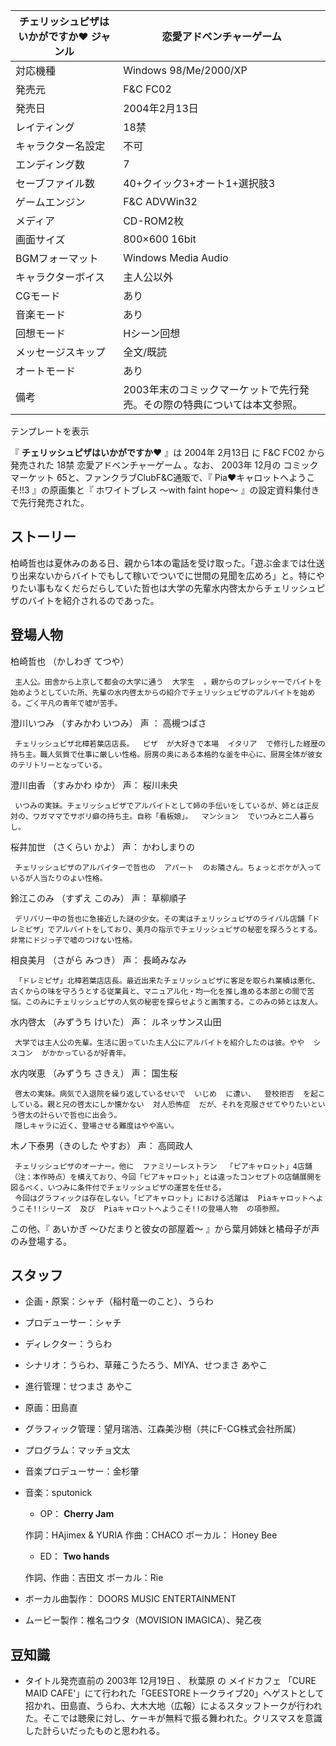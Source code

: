 チェリッシュピザはいかがですか♥  ジャンル  |  恋愛アドベンチャーゲーム   
---|---  
対応機種  |  Windows 98/Me/2000/XP   
発売元  |  F&C FC02   
発売日  |  2004年2月13日   
レイティング  |  18禁   
キャラクター名設定  |  不可   
エンディング数  |  7   
セーブファイル数  |  40+クイック3+オート1+選択肢3   
ゲームエンジン  |  F&C ADVWin32   
メディア  |  CD-ROM2枚   
画面サイズ  |  800×600 16bit   
BGMフォーマット  |  Windows Media Audio   
キャラクターボイス  |  主人公以外   
CGモード  |  あり   
音楽モード  |  あり   
回想モード  |  Hシーン回想   
メッセージスキップ  |  全文/既読   
オートモード  |  あり   
備考  |  2003年末のコミックマーケットで先行発売。その際の特典については本文参照。   
テンプレートを表示  
  
『 **チェリッシュピザはいかがですか♥** 』は  2004年  2月13日  に  F&C FC02  から発売された  18禁
恋愛アドベンチャーゲーム  。なお、  2003年  12月の  コミックマーケット  65と、ファンクラブClubF&C通販で、『
Pia♥キャロットへようこそ!!3  』の原画集と『  ホワイトブレス 〜with faint hope〜  』の設定資料集付きで先行発売された。

##  ストーリー  

柏崎哲也は夏休みのある日、親から1本の電話を受け取った。「遊ぶ金までは仕送り出来ないからバイトでもして稼いでついでに世間の見聞を広めろ」と。特にやりたい事もなくだらだらしていた哲也は大学の先輩水内啓太からチェリッシュピザのバイトを紹介されるのであった。

##  登場人物  

柏崎哲也 （かしわぎ てつや）

     主人公。田舎から上京して都会の大学に通う  大学生  。親からのプレッシャーでバイトを始めようとしていた所、先輩の水内啓太からの紹介でチェリッシュピザのアルバイトを始める。ごく平凡の青年で嘘が苦手。 
澄川いつみ （すみかわ いつみ）  声  ：  高槻つばさ

     チェリッシュピザ北樟若葉店店長。  ピザ  が大好きで本場  イタリア  で修行した経歴の持ち主。職人気質で仕事に厳しい性格。厨房の奥にある本格的な釜を中心に、厨房全体が彼女のテリトリーとなっている。 
澄川由香 （すみかわ ゆか） 声：  桜川未央

     いつみの実妹。チェリッシュピザでアルバイトとして姉の手伝いをしているが、姉とは正反対の、ワガママでサボリ癖の持ち主。自称「看板娘」。  マンション  でいつみと二人暮らし。 
桜井加世 （さくらい かよ） 声：  かわしまりの

     チェリッシュピザのアルバイターで哲也の  アパート  のお隣さん。ちょっとボケが入っているが人当たりのよい性格。 
鈴江このみ （すずえ このみ） 声：  草柳順子

     デリバリー中の哲也に急接近した謎の少女。その実はチェリッシュピザのライバル店舗「ドレミピザ」でアルバイトをしており、美月の指示でチェリッシュピザの秘密を探ろうとする。非常にドジっ子で嘘のつけない性格。 
相良美月 （さがら みつき） 声：  長崎みなみ

     「ドレミピザ」北樟若葉店店長。最近出来たチェリッシュピザに客足を取られ業績は悪化、古くからの味を守ろうとする従業員と、マニュアル化・均一化を推し進める本部との間で苦悩。このみにチェリッシュピザの人気の秘密を探らせようと画策する。このみの姉とは友人。 
水内啓太 （みずうち けいた） 声：  ルネッサンス山田

     大学では主人公の先輩。生活に困っていた主人公にアルバイトを紹介したのは彼。やや  シスコン  がかかっているが好青年。 
水内咲恵 （みずうち さきえ） 声：  国生桜

     啓太の実妹。病気で入退院を繰り返しているせいで  いじめ  に遭い、  登校拒否  を起こしている。親と兄の啓太にしか懐かない  対人恐怖症  だが、それを克服させてやりたいという啓太の計らいで哲也に出会う。 
     隠しキャラに近く、登場させる難度はやや高い。 
木ノ下泰男（きのした やすお） 声：  高岡政人

     チェリッシュピザのオーナー。他に  ファミリーレストラン  「ピアキャロット」4店舗（注：本作時点）を構えており、今回「ピアキャロット」とは違ったコンセプトの店舗展開を図るべく、いつみに条件付でチェリッシュピザの運営を任せる。 
     今回はグラフィックは存在しない。「ピアキャロット」における活躍は  Piaキャロットへようこそ!!シリーズ  及び  Piaキャロットへようこそ!!の登場人物  の項参照。 

この他、『  あいかぎ 〜ひだまりと彼女の部屋着〜  』から葉月姉妹と橘母子が声のみ登場する。

##  スタッフ  

  * 企画・原案：シャチ（稲村竜一のこと）、うらわ 
  * プロデューサー：シャチ 
  * ディレクター：うらわ 
  * シナリオ：うらわ、草薙こうたろう、MIYA、せつまさ あやこ 
  * 進行管理：せつまさ あやこ 
  * 原画：田島直 
  * グラフィック管理：望月瑞浩、江森美沙樹（共にF-CG株式会社所属） 
  * プログラム：マッチョ文太 
  * 音楽プロデューサー：金杉肇 
  * 音楽：sputonick 
    * OP： **Cherry Jam**

     作詞：HAjimex & YURIA 
     作曲：CHACO 
     ボーカル：  Honey Bee 
    * ED： **Two hands**

     作詞、作曲：吉田文 
     ボーカル：Rie 
  * ボーカル曲製作：  DOORS MUSIC ENTERTAINMENT 
  * ムービー製作：椎名コウタ（MOVISION IMAGICA）、発乙夜 

##  豆知識  

  * タイトル発売直前の  2003年  12月19日  、  秋葉原  の  メイドカフェ  「CURE MAID CAFE'」にて行われた「GEESTOREトークライブ20」へゲストとして招かれ、田島直、うらわ、大木大地（広報）によるスタッフトークが行われた。そこでは聴衆に対し、ケーキが無料で振る舞われた。クリスマスを意識した計らいだったものと思われる。 

